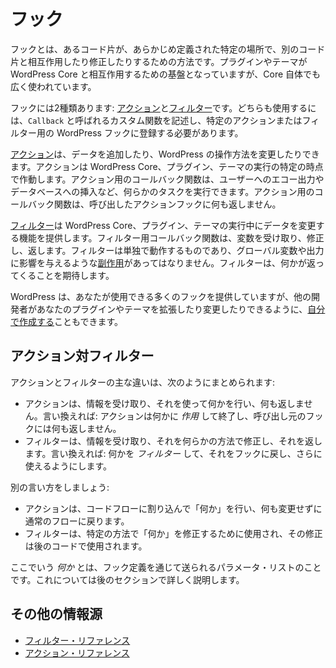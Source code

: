 <!--
# Hooks
-->

# フック

<!--
Hooks are a way for one piece of code to interact/modify another piece of code at specific, pre-defined spots. They make up the foundation for how plugins and themes interact with WordPress Core, but they’re also used extensively by Core itself.
-->

フックとは、あるコード片が、あらかじめ定義された特定の場所で、別のコード片と相互作用したり修正したりするための方法です。プラグインやテーマが WordPress Core と相互作用するための基盤となっていますが、Core 自体でも広く使われています。

<!--
There are two types of hooks: [Actions](https://developer.wordpress.org/plugins/hooks/actions/) and [Filters](https://developer.wordpress.org/plugins/hooks/filters/). To use either, you need to write a custom function known as a `Callback`, and then register it with a WordPress hook for a specific action or filter.
-->

フックには2種類あります: [アクション](https://developer.wordpress.org/plugins/hooks/actions/)と[フィルター](https://developer.wordpress.org/plugins/hooks/filters/)です。どちらも使用するには、`Callback` と呼ばれるカスタム関数を記述し、特定のアクションまたはフィルター用の WordPress フックに登録する必要があります。

<!--
[Actions](https://developer.wordpress.org/plugins/hooks/actions/) allow you to add data or change how WordPress operates. Actions will run at a specific point in the execution of WordPress Core, plugins, and themes. Callback functions for Actions can perform some kind of a task, like echoing output to the user or inserting something into the database. Callback functions for an Action do not return anything back to the calling Action hook.
-->

[アクション](https://developer.wordpress.org/plugins/hooks/actions/)は、データを追加したり、WordPress の操作方法を変更したりできます。アクションは WordPress Core、プラグイン、テーマの実行の特定の時点で作動します。アクション用のコールバック関数は、ユーザーへのエコー出力やデータベースへの挿入など、何らかのタスクを実行できます。アクション用のコールバック関数は、呼び出したアクションフックに何も返しません。

<!--
[Filters](https://developer.wordpress.org/plugins/hooks/filters/) give you the ability to change data during the execution of WordPress Core, plugins, and themes. Callback functions for Filters will accept a variable, modify it, and return it. They are meant to work in an isolated manner, and should never have [side effects](https://en.wikipedia.org/wiki/Side_effect_(computer_science)) such as affecting global variables and output. Filters expect to have something returned back to them.
-->

[フィルター](https://developer.wordpress.org/plugins/hooks/filters/)は WordPress Core、プラグイン、テーマの実行中にデータを変更する機能を提供します。フィルター用コールバック関数は、変数を受け取り、修正し、返します。フィルターは単独で動作するものであり、グローバル変数や出力に影響を与えるような[副作用](https://en.wikipedia.org/wiki/Side_effect_(computer_science))があってはなりません。フィルターは、何かが返ってくることを期待します。

<!--
WordPress provides many hooks that you can use, but you can also [create your own](https://developer.wordpress.org/plugins/hooks/custom-hooks/) so that other developers can extend and modify your plugin or theme.
-->

WordPress は、あなたが使用できる多くのフックを提供していますが、他の開発者があなたのプラグインやテーマを拡張したり変更したりできるように、[自分で作成する](https://developer.wordpress.org/plugins/hooks/custom-hooks/)こともできます。

<!--
## Actions vs. Filters
-->

## アクション対フィルター

<!--
The main difference between an action and a filter can be summed up like this:
-->

アクションとフィルターの主な違いは、次のようにまとめられます:

<!--
- An action takes the info it receives, does something with it, and returns nothing. In other words: it _acts_ on something and then exits, returning nothing back to the calling hook.
- A filter takes the info it receives, modifies it somehow, and returns it. In other words: it _filters_ something and passes it back to the hook for further use.
-->

- アクションは、情報を受け取り、それを使って何かを行い、何も返しません。言い換えれば: アクションは何かに _作用_ して終了し、呼び出し元のフックには何も返しません。
- フィルターは、情報を受け取り、それを何らかの方法で修正し、それを返します。言い換えれば: 何かを _フィルター_ して、それをフックに戻し、さらに使えるようにします。

<!--
Said another way:
-->

別の言い方をしましょう:

<!--
- An action interrupts the code flow to do something, and then returns back to the normal flow without modifying anything;
- A filter is used to modify something in a specific way so that the modification is then used by code later on.
-->

- アクションは、コードフローに割り込んで「何か」を行い、何も変更せずに通常のフローに戻ります。
- フィルターは、特定の方法で「何か」を修正するために使用され、その修正は後のコードで使用されます。

<!--
The _something_ referred to is the parameter list sent via the hook definition. More on this in later sections.
-->

ここでいう _何か_ とは、フック定義を通じて送られるパラメータ・リストのことです。これについては後のセクションで詳しく説明します。

<!--
## More Resources
-->

## その他の情報源

<!--
- [Filter Reference](https://codex.wordpress.org/Plugin_API/Filter_Reference)
- [Action Reference](https://codex.wordpress.org/Plugin_API/Action_Reference)
-->

- [フィルター・リファレンス](https://codex.wordpress.org/Plugin_API/Filter_Reference)
- [アクション・リファレンス](https://codex.wordpress.org/Plugin_API/Action_Reference)
